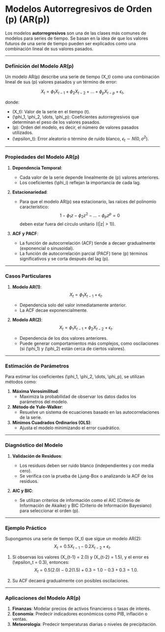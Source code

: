 # **Modelos Autorregresivos de Orden \(p\) (AR(p))**

Los modelos **autorregresivos** son una de las clases más comunes de modelos para series de tiempo. Se basan en la idea de que los valores futuros de una serie de tiempo pueden ser explicados como una combinación lineal de sus valores pasados.

---

### **Definición del Modelo AR(p)**

Un modelo AR(p) describe una serie de tiempo \(X_t\) como una combinación lineal de sus \(p\) valores pasados y un término de error:

$$
X_t = \phi_1 X_{t-1} + \phi_2 X_{t-2} + \dots + \phi_p X_{t-p} + \epsilon_t,
$$

donde:
- \(X_t\): Valor de la serie en el tiempo \(t\).
- \(\phi_1, \phi_2, \dots, \phi_p\): Coeficientes autorregresivos que determinan el peso de los valores pasados.
- \(p\): Orden del modelo, es decir, el número de valores pasados utilizados.
- \(\epsilon_t\): Error aleatorio o término de ruido blanco, $\epsilon_t \sim N(0, \sigma^2)$.

---

### **Propiedades del Modelo AR(p)**

1. **Dependencia Temporal**:
   - Cada valor de la serie depende linealmente de \(p\) valores anteriores.
   - Los coeficientes \(\phi_i\) reflejan la importancia de cada lag.

2. **Estacionariedad**:
   - Para que el modelo AR(p) sea estacionario, las raíces del polinomio característico:
     $$
     1 - \phi_1 z - \phi_2 z^2 - \dots - \phi_p z^p = 0
     $$
     deben estar fuera del círculo unitario (\(|z| > 1\)).

3. **ACF y PACF**:
   - La función de autocorrelación (ACF) tiende a decaer gradualmente (exponencial o sinusoidal).
   - La función de autocorrelación parcial (PACF) tiene \(p\) términos significativos y se corta después del lag \(p\).

---

### **Casos Particulares**

1. **Modelo AR(1)**:
   $$
   X_t = \phi_1 X_{t-1} + \epsilon_t.
   $$
   - Dependencia solo del valor inmediatamente anterior.
   - La ACF decae exponencialmente.

2. **Modelo AR(2)**:
   $$
   X_t = \phi_1 X_{t-1} + \phi_2 X_{t-2} + \epsilon_t.
   $$
   - Dependencia de los dos valores anteriores.
   - Puede generar comportamientos más complejos, como oscilaciones (si \(\phi_1\) y \(\phi_2\) están cerca de ciertos valores).

---

### **Estimación de Parámetros**
Para estimar los coeficientes \(\phi_1, \phi_2, \dots, \phi_p\), se utilizan métodos como:
1. **Máxima Verosimilitud**:
   - Maximiza la probabilidad de observar los datos dados los parámetros del modelo.
2. **Método de Yule-Walker**:
   - Resuelve un sistema de ecuaciones basado en las autocorrelaciones de la serie.
3. **Mínimos Cuadrados Ordinarios (OLS)**:
   - Ajusta el modelo minimizando el error cuadrático.

---

### **Diagnóstico del Modelo**
1. **Validación de Residuos**:
   - Los residuos deben ser ruido blanco (independientes y con media cero).
   - Se verifica con la prueba de Ljung-Box o analizando la ACF de los residuos.

2. **AIC y BIC**:
   - Se utilizan criterios de información como el AIC (Criterio de Información de Akaike) y BIC (Criterio de Información Bayesiano) para seleccionar el orden \(p\).

---

### **Ejemplo Práctico**
Supongamos una serie de tiempo \(X_t\) que sigue un modelo AR(2):
$$
X_t = 0.5 X_{t-1} - 0.2 X_{t-2} + \epsilon_t.
$$

1. Si observas los valores \(X_{t-1} = 2.0\) y \(X_{t-2} = 1.5\), y el error es \(\epsilon_t = 0.3\), entonces:
   $$
   X_t = 0.5(2.0) - 0.2(1.5) + 0.3 = 1.0 - 0.3 + 0.3 = 1.0.
   $$

2. Su ACF decaerá gradualmente con posibles oscilaciones.

---

### **Aplicaciones del Modelo AR(p)**
1. **Finanzas**: Modelar precios de activos financieros o tasas de interés.
2. **Economía**: Predecir indicadores económicos como PIB, inflación o ventas.
3. **Meteorología**: Predecir temperaturas diarias o niveles de precipitación.